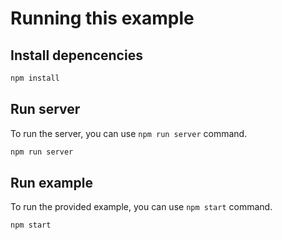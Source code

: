 # Running this example

## Install depencencies

```bash
npm install
```

## Run server

To run the server, you can use `npm run server` command.

```bash
npm run server
```

## Run example

To run the provided example, you can use `npm start` command.

```bash
npm start
```
